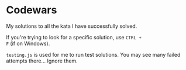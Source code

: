 # Codewars
My solutions to all the kata I have successfully solved.

If you're trying to look for a specific solution, use <code>CTRL + F</code> (if on Windows).

<code>testing.js</code> is used for me to run test solutions. You may see many failed attempts there... Ignore them.
